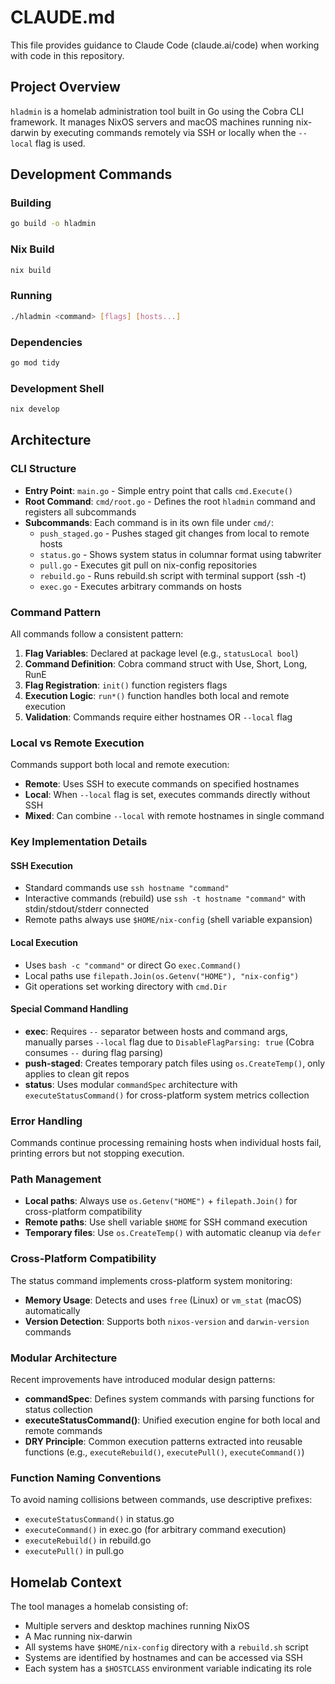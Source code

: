# CLAUDE.md

This file provides guidance to Claude Code (claude.ai/code) when working with code in this repository.

## Project Overview

`hladmin` is a homelab administration tool built in Go using the Cobra CLI framework. It manages NixOS servers and macOS machines running nix-darwin by executing commands remotely via SSH or locally when the `--local` flag is used.

## Development Commands

### Building

```bash
go build -o hladmin
```

### Nix Build

```bash
nix build
```

### Running

```bash
./hladmin <command> [flags] [hosts...]
```

### Dependencies

```bash
go mod tidy
```

### Development Shell

```bash
nix develop
```

## Architecture

### CLI Structure

- **Entry Point**: `main.go` - Simple entry point that calls `cmd.Execute()`
- **Root Command**: `cmd/root.go` - Defines the root `hladmin` command and registers all subcommands
- **Subcommands**: Each command is in its own file under `cmd/`:
  - `push_staged.go` - Pushes staged git changes from local to remote hosts
  - `status.go` - Shows system status in columnar format using tabwriter
  - `pull.go` - Executes git pull on nix-config repositories
  - `rebuild.go` - Runs rebuild.sh script with terminal support (ssh -t)
  - `exec.go` - Executes arbitrary commands on hosts

### Command Pattern

All commands follow a consistent pattern:

1. **Flag Variables**: Declared at package level (e.g., `statusLocal bool`)
2. **Command Definition**: Cobra command struct with Use, Short, Long, RunE
3. **Flag Registration**: `init()` function registers flags
4. **Execution Logic**: `run*()` function handles both local and remote execution
5. **Validation**: Commands require either hostnames OR `--local` flag

### Local vs Remote Execution

Commands support both local and remote execution:

- **Remote**: Uses SSH to execute commands on specified hostnames
- **Local**: When `--local` flag is set, executes commands directly without SSH
- **Mixed**: Can combine `--local` with remote hostnames in single command

### Key Implementation Details

#### SSH Execution

- Standard commands use `ssh hostname "command"`
- Interactive commands (rebuild) use `ssh -t hostname "command"` with stdin/stdout/stderr connected
- Remote paths always use `$HOME/nix-config` (shell variable expansion)

#### Local Execution

- Uses `bash -c "command"` or direct Go `exec.Command()`
- Local paths use `filepath.Join(os.Getenv("HOME"), "nix-config")`
- Git operations set working directory with `cmd.Dir`

#### Special Command Handling

- **exec**: Requires `--` separator between hosts and command args, manually parses `--local` flag due to `DisableFlagParsing: true` (Cobra consumes `--` during flag parsing)
- **push-staged**: Creates temporary patch files using `os.CreateTemp()`, only applies to clean git repos
- **status**: Uses modular `commandSpec` architecture with `executeStatusCommand()` for cross-platform system metrics collection

### Error Handling

Commands continue processing remaining hosts when individual hosts fail, printing errors but not stopping execution.

### Path Management

- **Local paths**: Always use `os.Getenv("HOME")` + `filepath.Join()` for cross-platform compatibility
- **Remote paths**: Use shell variable `$HOME` for SSH command execution
- **Temporary files**: Use `os.CreateTemp()` with automatic cleanup via `defer`

### Cross-Platform Compatibility

The status command implements cross-platform system monitoring:

- **Memory Usage**: Detects and uses `free` (Linux) or `vm_stat` (macOS) automatically
- **Version Detection**: Supports both `nixos-version` and `darwin-version` commands

### Modular Architecture

Recent improvements have introduced modular design patterns:

- **commandSpec**: Defines system commands with parsing functions for status collection
- **executeStatusCommand()**: Unified execution engine for both local and remote commands
- **DRY Principle**: Common execution patterns extracted into reusable functions (e.g., `executeRebuild()`, `executePull()`, `executeCommand()`)

### Function Naming Conventions

To avoid naming collisions between commands, use descriptive prefixes:

- `executeStatusCommand()` in status.go
- `executeCommand()` in exec.go (for arbitrary command execution)
- `executeRebuild()` in rebuild.go
- `executePull()` in pull.go

## Homelab Context

The tool manages a homelab consisting of:

- Multiple servers and desktop machines running NixOS
- A Mac running nix-darwin
- All systems have `$HOME/nix-config` directory with a `rebuild.sh` script
- Systems are identified by hostnames and can be accessed via SSH
- Each system has a `$HOSTCLASS` environment variable indicating its role
